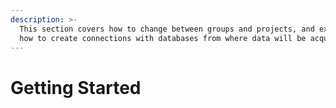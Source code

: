 ```yaml
---
description: >-
  This section covers how to change between groups and projects, and explains
  how to create connections with databases from where data will be acquired.
---
```


# Getting Started

